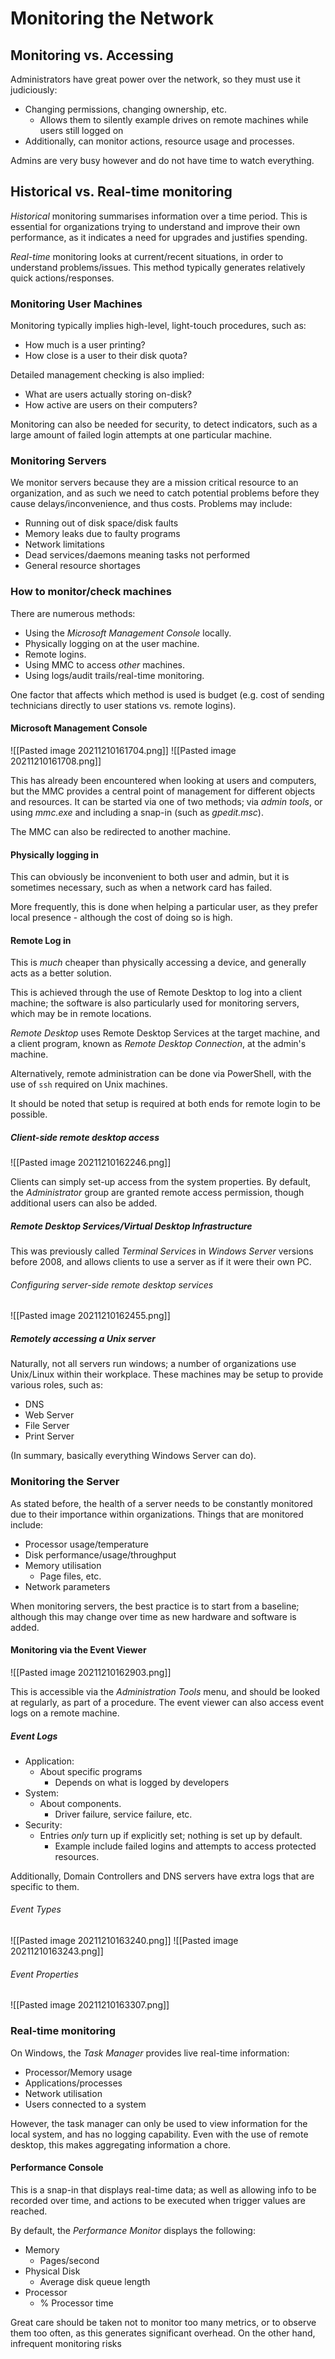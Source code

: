 # Monitoring the Network

## Monitoring vs. Accessing

Administrators have great power over the network, so they must use it judiciously:
- Changing permissions, changing ownership, etc.
	- Allows them to silently example drives on remote machines while users still logged on
- Additionally, can monitor actions, resource usage and processes.

Admins are very busy however and do not have time to watch everything.

## Historical vs. Real-time monitoring
*Historical* monitoring summarises information over a time period. This is essential for organizations trying to understand and improve their own performance, as it indicates a need for upgrades and justifies spending.

*Real-time* monitoring looks at current/recent situations, in order to understand problems/issues. This method typically generates relatively quick actions/responses.

### Monitoring User Machines

Monitoring typically implies high-level, light-touch procedures, such as:
- How much is a user printing?
- How close is a user to their disk quota?

Detailed management checking is also implied:
- What are users actually storing on-disk?
- How active are users on their computers?

Monitoring can also be needed for security, to detect indicators, such as a large amount of failed login attempts at one particular machine.

### Monitoring Servers

We monitor servers because they are a mission critical resource to an organization, and as such we need to catch potential problems before they cause delays/inconvenience, and thus costs. Problems may include:

- Running out of disk space/disk faults
- Memory leaks due to faulty programs
- Network limitations
- Dead services/daemons meaning tasks not performed
- General resource shortages

### How to monitor/check machines

There are numerous methods:
- Using the *Microsoft Management Console* locally.
- Physically logging on at the user machine.
- Remote logins.
- Using MMC to access *other* machines.
- Using logs/audit trails/real-time monitoring.

One factor that affects which method is used is budget (e.g. cost of sending technicians directly to user stations vs. remote logins).

#### Microsoft Management Console

![[Pasted image 20211210161704.png]]
![[Pasted image 20211210161708.png]]

This has already been encountered when looking at users and computers, but the MMC provides a central point of management for different objects and resources. It can be started via one of two methods; via *admin tools*, or using *mmc.exe* and including a snap-in (such as *gpedit.msc*).

The MMC can also be redirected to another machine.

#### Physically logging in

This can obviously be inconvenient to both user and admin, but it is sometimes necessary, such as when a network card has failed.

More frequently, this is done when helping a particular user, as they prefer local presence - although the cost of doing so is high.

#### Remote Log in

This is *much* cheaper than physically accessing a device, and generally acts as a better solution.

This is achieved through the use of Remote Desktop to log into a client machine; the software is also particularly used for monitoring servers, which may be in remote locations.

*Remote Desktop* uses Remote Desktop Services at the target machine, and a client program, known as *Remote Desktop Connection*, at the admin's machine.

Alternatively, remote administration can be done via PowerShell, with the use of `ssh` required on Unix machines.

It should be noted that setup is required at both ends for remote login to be possible.

##### Client-side remote desktop access

![[Pasted image 20211210162246.png]]

Clients can simply set-up access from the system properties. By default, the *Administrator* group are granted remote access permission, though additional users can also be added.

##### Remote Desktop Services/Virtual Desktop Infrastructure

This was previously called *Terminal Services* in *Windows Server* versions before 2008, and allows clients to use a server as if it were their own PC.

###### Configuring server-side remote desktop services

![[Pasted image 20211210162455.png]]

##### Remotely accessing a Unix server

Naturally, not all servers run windows; a number of organizations use Unix/Linux within their workplace. These machines may be setup to provide various roles, such as:

- DNS
- Web Server
- File Server
- Print Server

(In summary, basically everything Windows Server can do).

### Monitoring the Server

As stated before, the health of a server needs to be constantly monitored due to their importance within organizations. Things that are monitored include:
- Processor usage/temperature
- Disk performance/usage/throughput
- Memory utilisation
	- Page files, etc.
- Network parameters

When monitoring servers, the best practice is to start from a baseline; although this may change over time as new hardware and software is added.

#### Monitoring via the Event Viewer

![[Pasted image 20211210162903.png]]

This is accessible via the *Administration Tools* menu, and should be looked at regularly, as part of a procedure. The event viewer can also access event logs on a remote machine.

##### Event Logs

- Application:
	- About specific programs
		- Depends on what is logged by developers
- System:
	- About components.
		- Driver failure, service failure, etc.
- Security:
	- Entries *only* turn up if explicitly set; nothing is set up by default.
		- Example include failed logins and attempts to access protected resources.

Additionally, Domain Controllers and DNS servers have extra logs that are specific to them.

###### Event Types

![[Pasted image 20211210163240.png]]
![[Pasted image 20211210163243.png]]

###### Event Properties

![[Pasted image 20211210163307.png]]

### Real-time monitoring

On Windows, the *Task Manager* provides live real-time information:
- Processor/Memory usage
- Applications/processes
- Network utilisation
- Users connected to a system

However, the task manager can only be used to view information for the local system, and has no logging capability. Even with the use of remote desktop, this makes aggregating information a chore.

#### Performance Console

This is a snap-in that displays real-time data; as well as allowing info to be recorded over time, and actions to be executed when trigger values are reached.

By default, the *Performance Monitor* displays the following:
- Memory
	- Pages/second
- Physical Disk
	- Average disk queue length
- Processor
	- % Processor time

Great care should be taken not to monitor too many metrics, or to observe them too often, as this generates significant overhead. On the other hand, infrequent monitoring risks 

